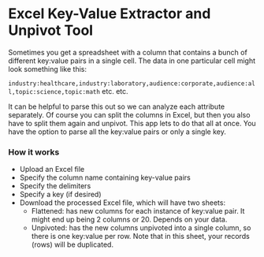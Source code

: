 # Excel Key-Value Extractor and Unpivot Tool
Sometimes you get a spreadsheet with a column that contains a bunch of different key:value pairs in a single cell. The data in one particular cell might look something like this:

```industry:healthcare,industry:laboratory,audience:corporate,audience:all,topic:science,topic:math``` etc. etc. 

It can be helpful to parse this out so we can analyze each attribute separately. Of course you can split the columns in Excel, but then you also have to split them again and unpivot. This app lets to do that all at once. You have the option to parse all the key:value pairs or only a single key.

### How it works
- Upload an Excel file
- Specify the column name containing key-value pairs
- Specify the delimiters
- Specify a key (if desired)
- Download the processed Excel file, which will have two sheets: 
  - Flattened: has new columns for each instance of key:value pair. It might end up being 2 columns or 20. Depends on your data. 
  - Unpivoted: has the new columns unpivoted into a single column, so there is one key:value per row. Note that in this sheet, your records (rows) will be duplicated.
